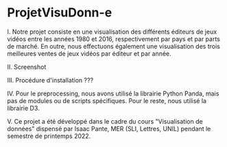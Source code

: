 # ProjetVisuDonn-e

I. Notre projet consiste en une visualisation des différents éditeurs de jeux vidéos entre les années 1980 et 2016, respectivement par pays et par parts de marché. En outre, nous effectuons également une visualisation des trois meilleures ventes de jeux vidéos par éditeur et par année.

II.     Screenshot

III.    Procédure d'installation ???

IV.     Pour le preprocessing, nous avons utilisé la librairie Python Panda, mais pas de modules ou de scripts spécifiques. Pour le reste, nous utilisé la librairie D3.

V. Ce projet a été développé dans le cadre du cours "Visualisation de données" dispensé par Isaac Pante, MER (SLI, Lettres, UNIL) pendant le semestre de printemps 2022.
